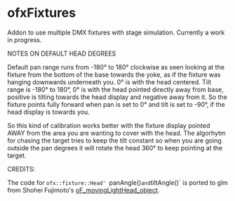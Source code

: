 ofxFixtures
=====================================

Addon to use multiple DMX fixtures with stage simulation. Currently a work in progress.


NOTES ON DEFAULT HEAD DEGREES

Default pan range runs from -180° to 180° clockwise as seen looking at the fixture from the bottom of the base towards the yoke, as if the fixture was hanging downwards underneath you. 0° is with the head centered.
Tilt range is -180° to 180°, 0° is with the head pointed directly away from base, positive is tilting towards the head display and negative away from it. So the fixture points fully forward when pan is set to 0° and tilt is set to -90°, if the head display is towards you.

So this kind of calibration works better with the fixture display pointed AWAY from the area you are wanting to cover with the head. The algorhytm for chasing the target tries to keep the tilt constant so when you are going outside the pan degrees it will rotate the head 360° to keep pointing at the target.


CREDITS:

The code for `ofx::fixture::Head' `panAngle()` and `tiltAngle()` is ported to glm from Shohei Fujimoto's [oF_movingLightHead_object](https://github.com/sfjmt/oF_movingLightHead_object).
